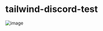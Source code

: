 # tailwind-discord-test
![image](https://user-images.githubusercontent.com/58537948/184028275-7f983b2b-5d3b-4bcc-94ea-c3c657709afc.png)
